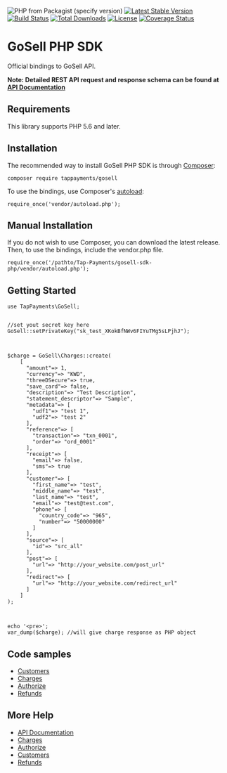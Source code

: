 
![PHP from Packagist (specify version)](https://img.shields.io/packagist/php-v/tappayments/gosell)
[![Latest Stable Version](https://poser.pugx.org/tappayments/gosell/v/stable)](https://packagist.org/packages/tappayments/gosell)
[![Build Status](https://travis-ci.com/tappayments/gosell.svg?branch=master)](https://travis-ci.com/tappayments/gosell)
[![Total Downloads](https://poser.pugx.org/tappayments/gosell/downloads)](https://packagist.org/packages/tappayments/gosell)
[![License](https://poser.pugx.org/tappayments/gosell/license)](https://packagist.org/packages/tappayments/gosell)
[![Coverage Status](https://coveralls.io/repos/github/tappayments/gosell/badge.svg?branch=master)](https://coveralls.io/github/tappayments/gosell?branch=master)


# GoSell PHP SDK
Official bindings to GoSell API.

__Note: Detailed REST API request and response schema can be found at [API Documentation](https://tap.company/developers)__

## Requirements
This library supports PHP 5.6 and later.

## Installation
The recommended way to install GoSell PHP SDK is through [Composer](https://getcomposer.org):

```composer require tappayments/gosell```

To use the bindings, use Composer's [autoload](https://getcomposer.org/doc/01-basic-usage.md#autoloading):

```require_once('vendor/autoload.php');```

## Manual Installation
If you do not wish to use Composer, you can download the latest release. Then, to use the bindings, include the vendor.php file.

```require_once('/pathto/Tap-Payments/gosell-sdk-php/vendor/autoload.php');```

## Getting Started

```
use TapPayments\GoSell;

  
//set yout secret key here
GoSell::setPrivateKey("sk_test_XKokBfNWv6FIYuTMg5sLPjhJ");

  

$charge = GoSell\Charges::create(
	[
      "amount"=> 1,
      "currency"=> "KWD",
      "threeDSecure"=> true,
      "save_card"=> false,
      "description"=> "Test Description",
      "statement_descriptor"=> "Sample",
      "metadata"=> [
        "udf1"=> "test 1",
        "udf2"=> "test 2"
      ],
      "reference"=> [
        "transaction"=> "txn_0001",
        "order"=> "ord_0001"
      ],
      "receipt"=> [
        "email"=> false,
        "sms"=> true
      ],
      "customer"=> [
        "first_name"=> "test",
        "middle_name"=> "test",
        "last_name"=> "test",
        "email"=> "test@test.com",
        "phone"=> [
          "country_code"=> "965",
          "number"=> "50000000"
        ]
      ],
      "source"=> [
        "id"=> "src_all"
      ],
      "post"=> [
        "url"=> "http://your_website.com/post_url"
      ],
      "redirect"=> [
        "url"=> "http://your_website.com/redirect_url"
      ]
    ]
);

  

echo '<pre>';
var_dump($charge); //will give charge response as PHP object

```

## Code samples
* [ Customers ](./examples/customersExample.php)
* [ Charges ](./examples/chargesExample.php)
* [ Authorize ](./examples/authorizeExample.php)
* [ Refunds ](./examples/refundsExample.php)

## More Help
* [API Documentation](https://tap.company/developers)
* [Charges](https://github.com/Tap-Payments/gosell-sdk-php/wiki/Charges)
* [Authorize](https://github.com/Tap-Payments/gosell-sdk-php/wiki/Authorize)
* [Customers](https://github.com/Tap-Payments/gosell-sdk-php/wiki/Customers)
* [Refunds](https://github.com/Tap-Payments/gosell-sdk-php/wiki/Refunds)